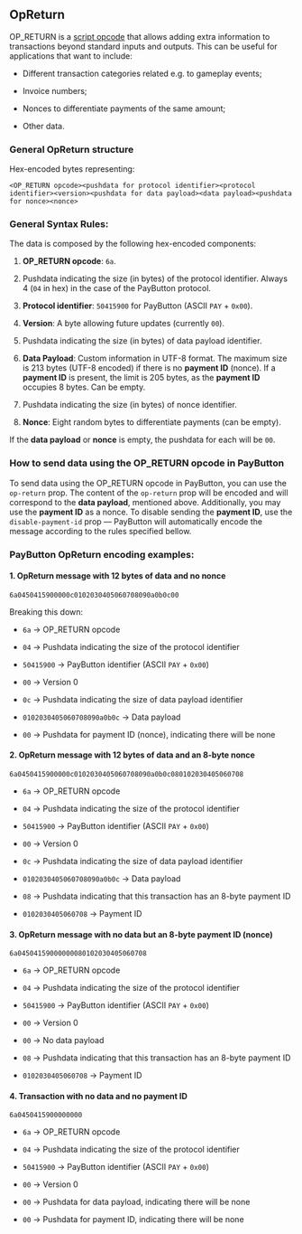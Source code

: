 ## OpReturn

OP_RETURN is a [script opcode](https://wiki.bitcoinsv.io/index.php/OP_RETURN) that allows adding extra information to transactions beyond standard inputs and outputs. This can be useful for applications that want to include:

* Different transaction categories related e.g. to gameplay events;

* Invoice numbers;

* Nonces to differentiate payments of the same amount;

* Other data.

### General OpReturn structure

Hex-encoded bytes representing:

    <OP_RETURN opcode><pushdata for protocol identifier><protocol identifier><version><pushdata for data payload><data payload><pushdata for nonce><nonce>

### General Syntax Rules:

The data is composed by the following hex-encoded components:

1. **OP_RETURN opcode**: `6a`.

2. Pushdata indicating the size (in bytes) of the protocol identifier. Always 4 (`04` in hex) in the case of the PayButton protocol.

3. **Protocol identifier**: `50415900` for PayButton (ASCII `PAY` + `0x00`).

4. **Version**: A byte allowing future updates (currently `00`).

5. Pushdata indicating the size (in bytes) of data payload identifier.

6.  **Data Payload**: Custom information in UTF-8 format. The maximum size is 213 bytes (UTF-8 encoded) if there is no **payment ID** (nonce). If a **payment ID** is present, the limit is 205 bytes, as the **payment ID** occupies 8 bytes. Can be empty.

7. Pushdata indicating the size (in bytes) of nonce identifier.

8.  **Nonce**: Eight random bytes to differentiate payments (can be empty).

If the **data payload** or **nonce** is empty, the pushdata for each will be `00`.


  
### How to send data using the OP_RETURN opcode in PayButton

To send data using the OP_RETURN opcode in PayButton, you can use the `op-return` prop. The content of the `op-return` prop will be encoded and will correspond to the **data payload**, mentioned above. Additionally, you may use the **payment ID** as a nonce. To disable sending the **payment ID**, use the `disable-payment-id` prop — PayButton will automatically encode the message according to the rules specified bellow.


### PayButton OpReturn encoding examples:


#### 1. OpReturn message with 12 bytes of data and no nonce
  

    6a0450415900000c0102030405060708090a0b0c00

  

Breaking this down:

  

-  `6a` → OP_RETURN opcode

-  `04` → Pushdata indicating the size of the protocol identifier

-  `50415900` → PayButton identifier (ASCII `PAY` + `0x00`)

-  `00` → Version 0

-  `0c` → Pushdata indicating the size of data payload identifier

-  `0102030405060708090a0b0c` → Data payload

-  `00` → Pushdata for payment ID (nonce), indicating there will be none

  

#### 2. OpReturn message with 12 bytes of data and an 8-byte nonce

    6a0450415900000c0102030405060708090a0b0c080102030405060708



-  `6a` → OP_RETURN opcode

-  `04` → Pushdata indicating the size of the protocol identifier

-  `50415900` → PayButton identifier (ASCII `PAY` + `0x00`)

-  `00` → Version 0

-  `0c` → Pushdata indicating the size of data payload identifier

-  `0102030405060708090a0b0c` → Data payload

-  `08` → Pushdata indicating that this transaction has an 8-byte payment ID

-  `0102030405060708` → Payment ID

  

#### 3. OpReturn message with no data but an 8-byte payment ID (nonce)

    6a04504159000000080102030405060708
  

-  `6a` → OP_RETURN opcode

-  `04` → Pushdata indicating the size of the protocol identifier

-  `50415900` → PayButton identifier (ASCII `PAY` + `0x00`)

-  `00` → Version 0

-  `00` → No data payload

-  `08` → Pushdata indicating that this transaction has an 8-byte payment ID

-  `0102030405060708` → Payment ID

#### 4. Transaction with no data and no payment ID

    6a0450415900000000

-  `6a` → OP_RETURN opcode

-  `04` → Pushdata indicating the size of the protocol identifier

-  `50415900` → PayButton identifier (ASCII `PAY` + `0x00`)

-  `00` → Version 0

-  `00` → Pushdata for data payload, indicating there will be none

-  `00` → Pushdata for payment ID, indicating there will be none

 